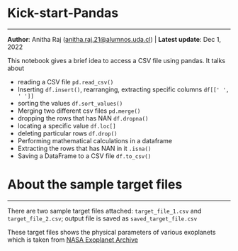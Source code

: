 # Kick-start-Pandas
-------------------------
**Author**: Anitha Raj (anitha.raj.21@alumnos.uda.cl) | **Latest update**: Dec 1, 2022


This notebook gives a brief idea to access a CSV file using pandas. 
It talks about 
* reading a CSV file ```pd.read_csv()```
* Inserting ```df.insert()```, rearranging, extracting specific columns ```df[[' ', ' ']]```
* sorting the values ```df.sort_values()```
* Merging two different csv files ```pd.merge()```
* dropping the rows that has NAN ```df.dropna()```
* locating a specific value ```df.loc[]```
* deleting particular rows ```df.drop()```
* Performing mathematical calculations in a dataframe
* Extracting the rows that has NAN in it ```.isna()```
* Saving a DataFrame to a CSV file ```df.to_csv()```

# About the sample target files
--------------------------------------

There are two sample target files attached: ```target_file_1.csv``` and ```target_file_2.csv```; output file is saved as ```saved_target_file.csv```

These target files shows the physical parameters of various exoplanets which is taken from [NASA Exoplanet Archive](exoplanetarchive.ipac.caltech.edu/)
